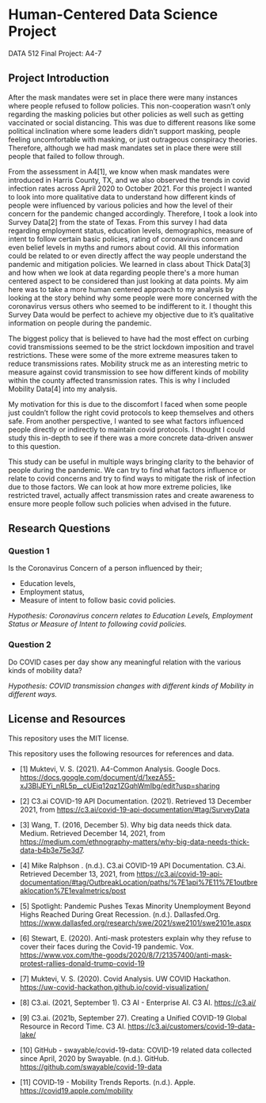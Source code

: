 # Human-Centered Data Science Project
DATA 512 Final Project: A4-7

## Project Introduction
 
After the mask mandates were set in place there were many instances where people refused to follow policies. This non-cooperation wasn’t only regarding the masking policies but other policies as well such as getting vaccinated or social distancing. This was due to different reasons like some political inclination where some leaders didn’t support masking, people feeling uncomfortable with masking, or just outrageous conspiracy theories. Therefore, although we had mask mandates set in place there were still people that failed to follow through. 
 
From the assessment in A4[1], we know when mask mandates were introduced in Harris County, TX, and we also observed the trends in covid infection rates across April 2020 to October 2021. For this project I wanted to look into more qualitative data to understand how different kinds of people were influenced by various policies and how the level of their concern for the pandemic changed accordingly. Therefore, I took a look into Survey Data[2] from the state of Texas. From this survey I had data regarding employment status, education levels, demographics, measure of intent to follow certain basic policies, rating of coronavirus concern and even belief levels in myths and rumors about covid. All this information could be related to or even directly affect the way people understand the pandemic and mitigation policies. We learned in class about Thick Data[3] and how when we look at data regarding people there's a more human centered aspect to be considered than just looking at data points. My aim here was to take a more human centered approach to my analysis by looking at the story behind why some people were more concerned with the coronavirus versus others who seemed to be indifferent to it. I thought this Survey Data would be perfect to achieve my objective due to it’s qualitative information on people during the pandemic.  
 
The biggest policy that is believed to have had the most effect on curbing covid transmissions seemed to be the strict lockdown imposition and travel restrictions. These were some of the more extreme measures taken to reduce transmissions rates. Mobility struck me as an interesting metric to measure against covid transmission to see how different kinds of mobility within the county affected transmission rates. This is why I included Mobility Data[4] into my analysis.  
 
My motivation for this is due to the discomfort I faced when some people just couldn’t follow the right covid protocols to keep themselves and others safe. From another perspective, I wanted to see what factors influenced people directly or indirectly to maintain covid protocols. I thought I could study this in-depth to see if there was a more concrete data-driven answer to this question.  
 
This study can be useful in multiple ways bringing clarity to the behavior of people during the pandemic. We can try to find what factors influence or relate to covid concerns and try to find ways to mitigate the risk of infection due to those factors. We can look at how more extreme policies, like restricted travel, actually affect transmission rates and create awareness to ensure more people follow such policies when advised in the future.  


## Research Questions

### Question 1 
 
Is the Coronavirus Concern of a person influenced by their;
* Education levels,
* Employment status,
* Measure of intent to follow basic covid policies.
 
*Hypothesis: Coronavirus concern relates to Education Levels, Employment Status or Measure of Intent to following covid policies.*

### Question 2

Do COVID cases per day show any meaningful relation with the various kinds of mobility data?

*Hypothesis: COVID transmission changes with different kinds of Mobility in different ways.*


## License and Resources

This repository uses the MIT license.  
  
This repository uses the following resources for references and data.

* [1] Muktevi, V. S. (2021). A4-Common Analysis. Google Docs. https://docs.google.com/document/d/1xezA55-xJ3BlJEYi_nRL5p__cUEiq12qz1ZGqhWmIbg/edit?usp=sharing 

* [2] C3.ai COVID-19 API Documentation. (2021). Retrieved 13 December 2021, from https://c3.ai/covid-19-api-documentation/#tag/SurveyData 

* [3] Wang, T. (2016, December 5). Why big data needs thick data. Medium. Retrieved December 14, 2021, from https://medium.com/ethnography-matters/why-big-data-needs-thick-data-b4b3e75e3d7. 

* [4] Mike Ralphson . (n.d.). C3.ai COVID-19 API Documentation. C3.Ai. Retrieved December 13, 2021, from https://c3.ai/covid-19-api-documentation/#tag/OutbreakLocation/paths/%7E1api%7E11%7E1outbreaklocation%7E1evalmetrics/post 

* [5] Spotlight: Pandemic Pushes Texas Minority Unemployment Beyond Highs Reached During Great Recession. (n.d.). Dallasfed.Org. https://www.dallasfed.org/research/swe/2021/swe2101/swe2101e.aspx 

* [6] Stewart, E. (2020). Anti-mask protesters explain why they refuse to cover their faces during the Covid-19 pandemic. Vox. https://www.vox.com/the-goods/2020/8/7/21357400/anti-mask-protest-rallies-donald-trump-covid-19 

* [7] Muktevi, V. S. (2020). Covid Analysis. UW COVID Hackathon. https://uw-covid-hackathon.github.io/covid-visualization/ 

* [8] C3.ai. (2021, September 1). C3 AI - Enterprise AI. C3 AI. https://c3.ai/ 

* [9] C3.ai. (2021b, September 27). Creating a Unified COVID-19 Global Resource in Record Time. C3 AI. https://c3.ai/customers/covid-19-data-lake/ 

* [10] GitHub - swayable/covid-19-data: COVID-19 related data collected since April, 2020 by Swayable. (n.d.). GitHub. https://github.com/swayable/covid-19-data 

* [11] COVID‑19 - Mobility Trends Reports. (n.d.). Apple. https://covid19.apple.com/mobility 
